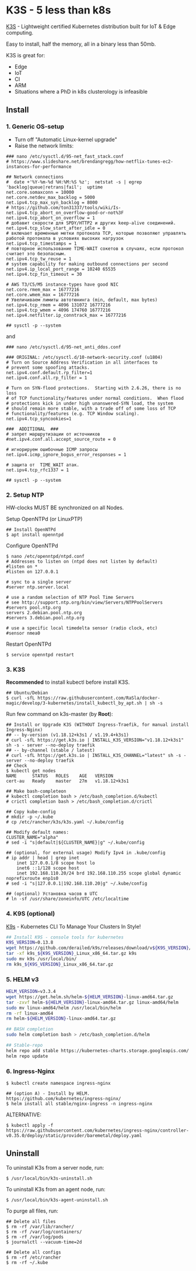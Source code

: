 # K3S - 5 less than k8s
[K3S](https://k3s.io/) - Lightweight certified Kubernetes distribution built for IoT & Edge computing.

Easy to install, half the memory, all in a binary less than 50mb.

K3S is great for:
* Edge
* IoT
* CI
* ARM
* Situations where a PhD in k8s clusterology is infeasible

## Install

### 1. Generic OS-setup
* Turn off "Automatic Linux-kernel upgrade"
* Raise the network limits:
```text
### nano /etc/sysctl.d/95-net_fast_stack.conf
# https://www.slideshare.net/brendangregg/how-netflix-tunes-ec2-instances-for-performance

## Network connections
#  date +'%Y-%m-%d %H:%M:%S %z';  netstat -s | egrep 'backlog|queue|retrans|fail';  uptime
net.core.somaxconn = 10000
net.core.netdev_max_backlog = 5000
net.ipv4.tcp_max_syn_backlog = 8000
# https://github.com/ton31337/tools/wiki/Is-net.ipv4.tcp_abort_on_overflow-good-or-not%3F
net.ipv4.tcp_abort_on_overflow = 1
# добавит скорости для SPDY/HTTP2 и других keep-alive соединений.
net.ipv4.tcp_slow_start_after_idle = 0
# включает временные метки протокола TCP, которые позволяют управлять работой протокола в условиях высоких нагрузок
net.ipv4.tcp_timestamps = 1
# повторное использование TIME-WAIT сокетов в случаях, если протокол считает это безопасным.
net.ipv4.tcp_tw_reuse = 1
# system capability for making outbound connections per second
net.ipv4.ip_local_port_range = 10240 65535
net.ipv4.tcp_fin_timeout = 30

# AWS T3/C5/M5 instance-types have good NIC
net.core.rmem_max = 16777216
net.core.wmem_max = 16777216
# Увеличиваем лимиты автотюнинга (min, default, max bytes)
net.ipv4.tcp_rmem = 4096 131072 16777216
net.ipv4.tcp_wmem = 4096 174760 16777216
net.ipv4.netfilter.ip_conntrack_max = 16777216

## sysctl -p --system
```
and
```text
### nano /etc/sysctl.d/95-net_anti_ddos.conf

### ORIGINAL: /etc/sysctl.d/10-network-security.conf (u1804)
# Turn on Source Address Verification in all interfaces to
# prevent some spoofing attacks.
net.ipv4.conf.default.rp_filter=1
net.ipv4.conf.all.rp_filter = 1

# Turn on SYN-flood protections.  Starting with 2.6.26, there is no loss
# of TCP functionality/features under normal conditions.  When flood
# protections kick in under high unanswered-SYN load, the system
# should remain more stable, with a trade off of some loss of TCP
# functionality/features (e.g. TCP Window scaling).
net.ipv4.tcp_syncookies=1

###  ADDITIONAL  ###
# запрет маршрутизации от источников
#net.ipv4.conf.all.accept_source_route = 0

# игнорируем ошибочные ICMP запросы
net.ipv4.icmp_ignore_bogus_error_responses = 1

# защита от  TIME_WAIT атак.
net.ipv4.tcp_rfc1337 = 1

## sysctl -p --system
```

### 2. Setup NTP
HW-clocks MUST BE synchronized on all Nodes.

Setup OpenNTPd (or LinuxPTP)
```console
## Install OpenNTPd
$ apt install openntpd
```
Configure OpenNTPd
```console
$ nano /etc/openntpd/ntpd.conf
# Addresses to listen on (ntpd does not listen by default)
#listen on *
#listen on 127.0.0.1

# sync to a single server
#server ntp.server.local

# use a random selection of NTP Pool Time Servers
# see http://support.ntp.org/bin/view/Servers/NTPPoolServers
#servers pool.ntp.org
servers 2.debian.pool.ntp.org
#servers 3.debian.pool.ntp.org

# use a specific local timedelta sensor (radio clock, etc)
#sensor nmea0
```
Restart OpenNTPd
```console
$ service openntpd restart
```

### 3. K3S
**Recommended** to install kubectl before install K3S.
```console
## Ubuntu/Debian
$ curl -sfL https://raw.githubusercontent.com/RaSla/docker-magic/develop/3-kubernetes/install_kubectl_by_apt.sh | sh -s
```

Run few command on k3s-master (by **Root**):
```console
## Install or Upgrade K3S (WITHOUT Ingress-Traefik, for manual install Ingress-Nginx)
## -- by-version (v1.18.12+k3s1 / v1.19.4+k3s1)
# curl -sfL https://get.k3s.io | INSTALL_K3S_VERSION="v1.18.12+k3s1" sh -s - server --no-deploy traefik
## -- by-channel (stable / latest)
# curl -sfL https://get.k3s.io | INSTALL_K3S_CHANNEL="latest" sh -s - server --no-deploy traefik
## Check
$ kubectl get nodes
NAME      STATUS   ROLES    AGE   VERSION
cert-au   Ready    master   27m   v1.18.12+k3s1

## Make bash-completeon
# kubectl completion bash > /etc/bash_completion.d/kubectl
# crictl completion bash > /etc/bash_completion.d/crictl

## Copy kube-config
# mkdir -p ~/.kube
# cp /etc/rancher/k3s/k3s.yaml ~/.kube/config

## Modify default names:
CLUSTER_NAME="alpha"
# sed -i "s|default|${CLUSTER_NAME}|g" ~/.kube/config

## (optional, for external usage) Modify Ipv4 in .kube/config
# ip addr | head | grep inet
    inet 127.0.0.1/8 scope host lo
    inet6 ::1/128 scope host 
    inet 192.168.110.20/24 brd 192.168.110.255 scope global dynamic noprefixroute enp1s0
# sed -i "s|127.0.0.1|192.168.110.20|g" ~/.kube/config

## (optional) Установка часов в UTC
# ln -sf /usr/share/zoneinfo/UTC /etc/localtime
```

### 4. K9S (optional)
[K9s](https://github.com/derailed/k9s) - Kubernetes CLI To Manage Your Clusters In Style!
```bash
## Install K9S - console tools for kubernetes
K9S_VERSION=0.13.8
wget https://github.com/derailed/k9s/releases/download/v${K9S_VERSION}/k9s_${K9S_VERSION}_Linux_x86_64.tar.gz
tar -xf k9s_${K9S_VERSION}_Linux_x86_64.tar.gz k9s
sudo mv k9s /usr/local/bin/
rm k9s_${K9S_VERSION}_Linux_x86_64.tar.gz
```

### 5. HELM v3
```bash
HELM_VERSION=v3.3.4
wget https://get.helm.sh/helm-${HELM_VERSION}-linux-amd64.tar.gz
tar -zxvf helm-${HELM_VERSION}-linux-amd64.tar.gz linux-amd64/helm
sudo mv linux-amd64/helm /usr/local/bin/helm
rm -rf linux-amd64
rm helm-${HELM_VERSION}-linux-amd64.tar.gz

## BASH completion
sudo helm completion bash > /etc/bash_completion.d/helm

## Stable-repo
helm repo add stable https://kubernetes-charts.storage.googleapis.com/
helm repo update
```

### 6. Ingress-Nginx 
```console
$ kubectl create namespace ingress-nginx

## (option A) - Install by HELM. https://github.com/kubernetes/ingress-nginx/
$ helm install all stable/nginx-ingress -n ingress-nginx
```
ALTERNATIVE:
```console
$ kubectl apply -f https://raw.githubusercontent.com/kubernetes/ingress-nginx/controller-v0.35.0/deploy/static/provider/baremetal/deploy.yaml
```

## Uninstall
To uninstall K3s from a server node, run:
```console
$ /usr/local/bin/k3s-uninstall.sh
```
To uninstall K3s from an agent node, run:
```console
$ /usr/local/bin/k3s-agent-uninstall.sh
```

To purge all files, run:
```console
## Delete all files
$ rm -rf /var/lib/rancher/
$ rm -rf /var/log/containers/
$ rm -rf /var/log/pods
$ journalctl --vacuum-time=2d

## Delete all configs
$ rm -rf /etc/rancher
$ rm -rf ~/.kube
```
